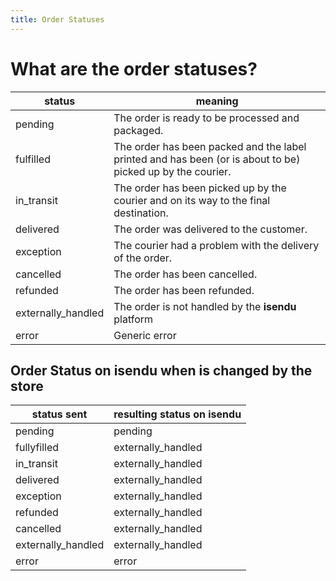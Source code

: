 ```yaml
---
title: Order Statuses
---
```


# What are the order statuses?

| status             | meaning                                                                                                    |
|--------------------|------------------------------------------------------------------------------------------------------------|
| pending            | The order is ready to be processed and packaged.                                                           |
| fulfilled          | The order has been packed and the label printed and has been (or is about to be) picked up by the courier. |
| in_transit         | The order has been picked up by the courier and on its way to the final destination.                       |
| delivered          | The order was delivered to the customer.                                                                   |
| exception          | The courier had a problem with the delivery of the order.                                                  |
| cancelled          | The order has been cancelled.                                                                              |
| refunded           | The order has been refunded.                                                                               |
| externally_handled | The order is not handled by the **isendu** platform                                                        |
| error              | Generic error                                                                                              |

## Order Status on isendu when is changed by the store

| status sent        | resulting status on **isendu** |
|--------------------|--------------------------------|
| pending            |  pending                       |
| fullyfilled        | externally_handled             |
| in_transit         | externally_handled             |
| delivered          | externally_handled             |
| exception          | externally_handled             |
| refunded           | externally_handled             |
| cancelled          | externally_handled             |
| externally_handled | externally_handled             |
| error              | error                          |